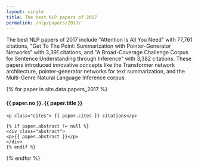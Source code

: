 ```yaml
---
layout: single
title: The best NLP papers of 2017
permalink: /nlp/papers/2017/
---
```


<div>
<p class="featured_snippet">The best NLP papers of 2017 include "Attention Is All You Need" with 77,761 citations, "Get To The Point: Summarization with Pointer-Generator Networks" with 3,391 citations, and "A Broad-Coverage Challenge Corpus for Sentence Understanding through Inference" with 3,382 citations. These papers introduced innovative concepts like the Transformer network architecture, pointer-generator networks for text summarization, and the Multi-Genre Natural Language Inference corpus.</p>
{% for paper in site.data.papers_2017 %}
    <h4>{{ paper.no }}. <a href="{{ paper.url }}" style="text-decoration:none" target="_blank">{{ paper.title }}</a></h4>

    <p class="cites"> {{ paper.cites }} citations</p>

    {% if paper.abstract != null %}
    <div class="abstract">
    <p>{{ paper.abstract }}</p>
    </div>
    {% endif %}
{% endfor %}
</div>

